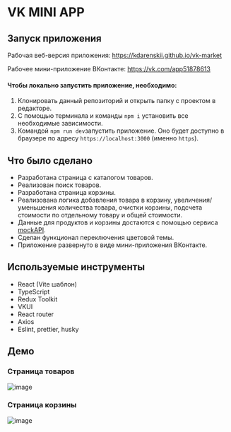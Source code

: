 # VK MINI APP

## Запуск приложения

Рабочая веб-версия приложения: https://kdarenskii.github.io/vk-market

Рабочее мини-приложение ВКонтакте: https://vk.com/app51878613

#### Чтобы локально запустить приложение, необходимо:

1. Клонировать данный репозиторий и открыть папку с проектом в редакторе.
2. С помощью терминала и команды `npm i` установить все необходимые зависимости.
3. Командой `npm run dev`запустить приложение. Оно будет доступно в браузере по адресу `https://localhost:3000` (именно `https`).

## Что было сделано

- Разработана страница с каталогом товаров.
- Реализован поиск товаров.
- Разработана страница корзины.
- Реализована логика добавления товара в корзину, увеличения/уменьшения количества товара, очистки корзины, подсчета стоимости по отдельному товару и общей стоимости.
- Данные для продуктов и корзины достаются с помощью сервиса [mockAPI](https://mockapi.io).
- Сделан функционал переключения цветовой темы.
- Приложение развернуто в виде мини-приложения ВКонтакте.

## Используемые инструменты

- React (Vite шаблон)
- TypeScript
- Redux Toolkit
- VKUI
- React router
- Axios
- Eslint, prettier, husky

## Демо

### Страница товаров

![image](https://github.com/KDarenskii/vk-market/assets/111995279/a6e99237-86a0-41d3-a4f9-9832b1872462)

### Страница корзины

![image](https://github.com/KDarenskii/vk-market/assets/111995279/de248624-3a6d-4a36-b505-e3d7313610b9)
